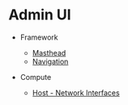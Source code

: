 # Admin UI

* Framework
  * [Masthead](https://ovirt.github.io/ovirt-design/admin-ui/framework/masthead)
  * [Navigation](https://ovirt.github.io/ovirt-design/admin-ui/framework/navigation)

* Compute
  * [Host - Network Interfaces](https://ovirt.github.io/ovirt-design/admin-ui/compute/host-network-interfaces)
